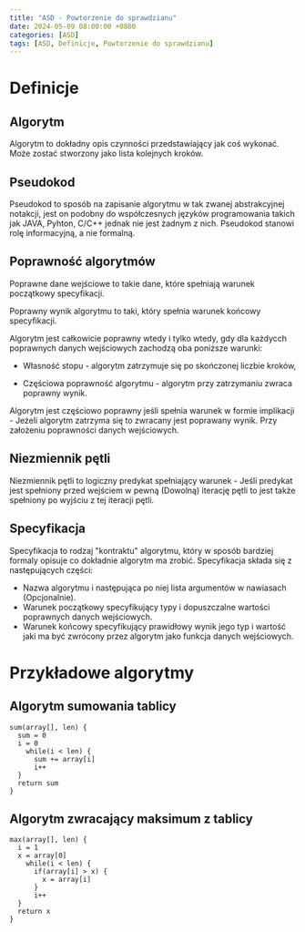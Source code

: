 ```yaml
---
title: "ASD - Powtorzenie do sprawdzianu"
date: 2024-05-09 08:00:00 +0800
categories: [ASD]
tags: [ASD, Definicje, Powtorzenie do sprawdzianu]
---
```


# Definicje

## Algorytm
Algorytm to dokładny opis czynności przedstawiający jak coś wykonać. Może zostać stworzony jako lista kolejnych kroków.

## Pseudokod
Pseudokod to sposób na zapisanie algorytmu w tak zwanej abstrakcyjnej notakcji, jest on podobny do współczesnych języków programowania takich jak JAVA, Pyhton, C/C++ jednak nie jest żadnym z nich. Pseudokod stanowi rolę informacyjną, a nie formalną.

## Poprawność algorytmów
Poprawne dane wejściowe to takie dane, które spełniają warunek początkowy specyfikacji.

Poprawny wynik algorytmu to taki, który spełnia warunek końcowy specyfikacji.

Algorytm jest całkowicie poprawny wtedy i tylko wtedy, gdy dla każdycch poprawnych danych wejściowych zachodzą oba poniższe warunki:

- Własność stopu - algorytm zatrzymuje się po skończonej liczbie kroków,

- Częściowa poprawność algorytmu - algorytm przy zatrzymaniu zwraca poprawny wynik.

Algorytm jest częściowo poprawny jeśli spełnia warunek w formie implikacji - Jeżeli algorytm zatrzyma się to zwracany jest poprawany wynik. Przy założeniu poprawności danych wejściowych.

## Niezmiennik pętli
Niezmiennik pętli to logiczny predykat spełniający warunek - Jeśli predykat jest spełniony przed wejściem w pewną (Dowolną) iterację pętli to jest także spełniony po wyjściu z tej iteracji pętli.

## Specyfikacja
Specyfikacja to rodzaj "kontraktu" algorytmu, który w sposób bardziej formaly opisuje co dokładnie algorytm ma zrobić. Specyfikacja składa się z następujących części:

- Nazwa algorytmu i następująca po niej lista argumentów w nawiasach (Opcjonalnie).
- Warunek początkowy specyfikujący typy i dopuszczalne wartości poprawnych danych wejściowych.
- Warunek końcowy specyfikujący prawidłowy wynik jego typ i wartość jaki ma być zwrócony przez algorytm jako funkcja danych wejściowych.

# Przykładowe algorytmy

## Algorytm sumowania tablicy

```shell
sum(array[], len) {
  sum = 0
  i = 0
    while(i < len) {
      sum += array[i]
      i++
  }
  return sum
}
```
## Algorytm zwracający maksimum z tablicy

```shell
max(array[], len) {
  i = 1
  x = array[0]
    while(i < len) {
      if(array[i] > x) {
        x = array[i]
      }
      i++
  }
  return x
}
```
